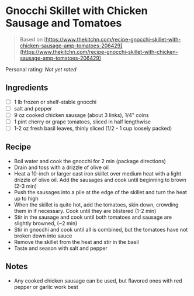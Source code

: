 # Gnocchi Skillet with Chicken Sausage and Tomatoes

> Based on [https://www.thekitchn.com/recipe-gnocchi-skillet-with-chicken-sausage-amp-tomatoes-206429](https://www.thekitchn.com/recipe-gnocchi-skillet-with-chicken-sausage-amp-tomatoes-206429)

<!-- rating=0; (User can specify rating on scale of 1-5) -->
<!-- AUTO-UserRating -->
Personal rating: *Not yet rated*
<!-- /AUTO-UserRating -->

<!-- name_image=None; (User can specify image name) -->
<!-- AUTO-Image -->
<!-- TODO: Capture image -->
<!-- /AUTO-Image -->

## Ingredients

* [ ] 1 lb frozen or shelf-stable gnocchi
* [ ] salt and pepper
* [ ] 9 oz cooked chicken sausage (about 3 links), 1/4" coins
* [ ] 1 pint cherry or grape tomatoes, sliced in half lengthwise
* [ ] 1-2 oz fresh basil leaves, thinly sliced (1/2 - 1 cup loosely packed)

## Recipe

* Boil water and cook the gnocchi for 2 min (package directions)
* Drain and toss with a drizzle of olive oil
* Heat a 10-inch or larger cast iron skillet over medium heat with a light drizzle of olive oil. Add the sausages and cook until beginning to brown (2-3 min)
* Push the sausages into a pile at the edge of the skillet and turn the heat up to high
* When the skillet is quite hot, add the tomatoes, skin down, crowding them in if necessary. Cook until they are blistered (1-2 min)
* Stir in the sausage and cook until both tomatoes and sausage are slightly browned, (~2 min)
* Stir in gnocchi and cook until all is combined, but the tomatoes have not broken down into sauce
* Remove the skillet from the heat and stir in the basil
* Taste and season with salt and pepper

## Notes

* Any cooked chicken sausage can be used, but flavored ones with red pepper or garlic work best
